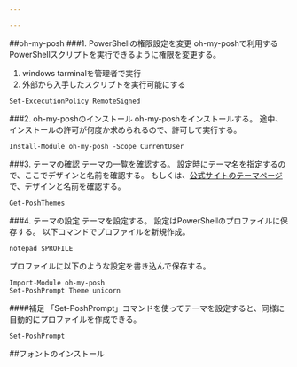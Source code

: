 ```yaml
---

---
```


##oh-my-posh
###1. PowerShellの権限設定を変更
oh-my-poshで利用するPowerShellスクリプトを実行できるように権限を変更する。

1.  windows tarminalを管理者で実行
2.  外部から入手したスクリプトを実行可能にする

```tarminal:windows tarminal
Set-ExcecutionPolicy RemoteSigned
```

###2. oh-my-poshのインストール
oh-my-poshをインストールする。
途中、インストールの許可が何度か求められるので、許可して実行する。
```tarminal:windows tarminal
Install-Module oh-my-posh -Scope CurrentUser
```

###3. テーマの確認
テーマの一覧を確認する。
設定時にテーマ名を指定するので、ここでデザインと名前を確認する。
もしくは、[公式サイトのテーマページ](https://ohmyposh.dev/docs/themes)で、デザインと名前を確認する。

```tarminal:windows tarminal
Get-PoshThemes
```

###4. テーマの設定
テーマを設定する。
設定はPowerShellのプロファイルに保存する。
以下コマンドでプロファイルを新規作成。

```tarminal:windows tarminal
notepad $PROFILE
```

プロファイルに以下のような設定を書き込んで保存する。
```
Import-Module oh-my-posh
Set-PoshPrompt Theme unicorn
```
####補足
「Set-PoshPrompt」コマンドを使ってテーマを設定すると、同様に自動的にプロファイルを作成できる。
```
Set-PoshPrompt
```

##フォントのインストール
